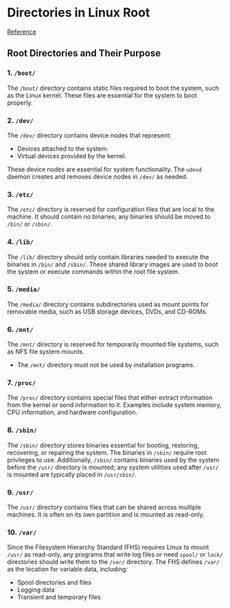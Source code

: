 # Directories in Linux Root

[Reference](https://docs.redhat.com/en/documentation/red_hat_enterprise_linux/6/html/storage_administration_guide/ch-filesystem#s3-filesystem-dev)

## Root Directories and Their Purpose

### 1. `/boot/`
The `/boot/` directory contains static files required to boot the system, such as the Linux kernel. These files are essential for the system to boot properly.

### 2. `/dev/`
The `/dev/` directory contains device nodes that represent:
- Devices attached to the system.
- Virtual devices provided by the kernel.

These device nodes are essential for system functionality. The `udevd` daemon creates and removes device nodes in `/dev/` as needed.

### 3. `/etc/`
The `/etc/` directory is reserved for configuration files that are local to the machine. It should contain no binaries; any binaries should be moved to `/bin/` or `/sbin/`.

### 4. `/lib/`
The `/lib/` directory should only contain libraries needed to execute the binaries in `/bin/` and `/sbin/`. These shared library images are used to boot the system or execute commands within the root file system.

### 5. `/media/`
The `/media/` directory contains subdirectories used as mount points for removable media, such as USB storage devices, DVDs, and CD-ROMs.

### 6. `/mnt/`
The `/mnt/` directory is reserved for temporarily mounted file systems, such as NFS file system mounts.
- The `/mnt/` directory must not be used by installation programs.

### 7. `/proc/`
The `/proc/` directory contains special files that either extract information from the kernel or send information to it. Examples include system memory, CPU information, and hardware configuration.

### 8. `/sbin/`
The `/sbin/` directory stores binaries essential for booting, restoring, recovering, or repairing the system. The binaries in `/sbin/` require root privileges to use. Additionally, `/sbin/` contains binaries used by the system before the `/usr/` directory is mounted; any system utilities used after `/usr/` is mounted are typically placed in `/usr/sbin/`.

### 9. `/usr/`
The `/usr/` directory contains files that can be shared across multiple machines. It is often on its own partition and is mounted as read-only.

### 10. `/var/`
Since the Filesystem Hierarchy Standard (FHS) requires Linux to mount `/usr/` as read-only, any programs that write log files or need `spool/` or `lock/` directories should write them to the `/var/` directory. The FHS defines `/var/` as the location for variable data, including:
- Spool directories and files
- Logging data
- Transient and temporary files
